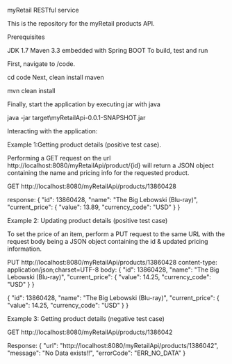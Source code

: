 myRetail RESTful service

This is the repository for the myRetail products API.

Prerequisites

JDK 1.7
Maven 3.3 embedded with Spring BOOT 
To build, test and run

First, navigate to /code.

cd code
Next, clean install maven

mvn clean install

Finally, start the application by executing  jar with java

java -jar target\myRetailApi-0.0.1-SNAPSHOT.jar

Interacting with the application:

Example 1:Getting product details (positive test case).

Performing a GET request on the url http://localhost:8080/myRetailApi/product/{id} will return a JSON object containing the name and pricing info for the requested product.

GET http://localhost:8080/myRetailApi/products/13860428

response:
{
    "id": 13860428,
    "name": "The Big Lebowski (Blu-ray)",
    "current_price": {
        "value": 13.89,
        "currency_code": "USD"
    }
}


Example 2: Updating product details (positive test case)

To set the price of an item, perform a PUT request to the same URL with the request body being a JSON object containing the id & updated pricing information.


PUT  http://localhost:8080/myRetailApi/products/13860428
content-type: application/json;charset=UTF-8
body:
{
    "id": 13860428,
    "name": "The Big Lebowski (Blu-ray)",
    "current_price": {
        "value": 14.25,
        "currency_code": "USD"
    }
}

{
    "id": 13860428,
    "name": "The Big Lebowski (Blu-ray)",
    "current_price": {
        "value": 14.25,
        "currency_code": "USD"
    }
}

Example 3: Getting product details (negative test case)

GET http://localhost:8080/myRetailApi/products/1386042

Response:
{
    "url": "http://localhost:8080/myRetailApi/products/1386042",
    "message": "No Data exists!!",
    "errorCode": "ERR_NO_DATA"
}
